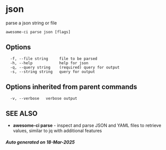 # json

parse a json string or file

```
awesome-ci parse json [flags]
```

## Options

```
  -f, --file string     file to be parsed
  -h, --help            help for json
  -q, --query string    (required) query for output
  -s, --string string   query for output
```

## Options inherited from parent commands

```
  -v, --verbose   verbose output
```

## SEE ALSO

* **awesome-ci parse**	 - inspect and parse JSON and YAML files to retrieve values, similar to jq with additional features

##### Auto generated on 18-Mar-2025
